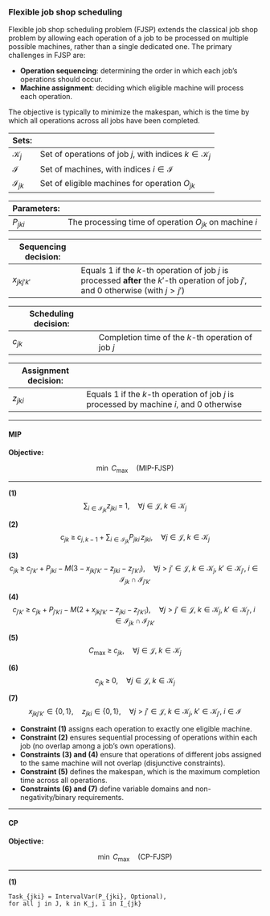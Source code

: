 ### Flexible job shop scheduling

Flexible job shop scheduling problem (FJSP) extends the classical job shop problem by allowing each operation of a job to be processed on multiple possible machines, rather than a single dedicated one. The primary challenges in FJSP are:

- **Operation sequencing**: determining the order in which each job’s operations should occur.
- **Machine assignment**: deciding which eligible machine will process each operation.

The objective is typically to minimize the makespan, which is the time by which all operations across all jobs have been completed.

| Sets:           |                                                                          |
|-----------------|--------------------------------------------------------------------------|
| $\mathcal{K}_j$ | Set of operations of job $j$, with indices $k \in \mathcal{K}_j$         |
| $\mathcal{I}$   | Set of machines, with indices $i \in \mathcal{I}$                        |
| $\mathcal{I}_{jk}$ | Set of eligible machines for operation $O_{jk}$                       |

| **Parameters:** |                                                                          |
|-----------------|--------------------------------------------------------------------------|
| $P_{jki}$       | The processing time of operation $O_{jk}$ on machine $i$                 |

| **Sequencing decision:** |                                                                  |
|--------------------------|------------------------------------------------------------------|
| $x_{jkj'k'}$             | Equals 1 if the $k$-th operation of job $j$ is processed **after** the $k'$-th operation of job $j'$, and 0 otherwise (with $j > j'$) |

| **Scheduling decision:** |                                                                  |
|--------------------------|------------------------------------------------------------------|
| $c_{jk}$                 | Completion time of the $k$-th operation of job $j$               |

| **Assignment decision:** |                                                                  |
|--------------------------|------------------------------------------------------------------|
| $z_{jki}$                | Equals 1 if the $k$-th operation of job $j$ is processed by machine $i$, and 0 otherwise |

---

#### MIP

**Objective:**

$$
\min \; C_{\max} 
\quad (\text{MIP-FJSP})
$$

---

**(1)**  
$$
\sum_{i \in \mathcal{I}_{jk}} z_{jki} \;=\; 1,
\quad \forall j \in \mathcal{J},\; k \in \mathcal{K}_j
$$

**(2)**  
$$
c_{jk} \;\ge\; c_{j,k-1} \;+\; \sum_{i \in \mathcal{I}_{jk}} P_{jki}\, z_{jki},
\quad \forall j \in \mathcal{J},\; k \in \mathcal{K}_j
$$

**(3)**  
$$
c_{jk} \;\ge\; c_{j'k'} \;+\; P_{jki}
\;-\; M\bigl(3 - x_{jkj'k'} \;-\; z_{jki} \;-\; z_{j'k'i}\bigr),
\quad \forall j > j' \in \mathcal{J},\;
k \in \mathcal{K}_j,\; k' \in \mathcal{K}_{j'},\;
i \in \mathcal{I}_{jk} \cap \mathcal{I}_{j'k'}
$$

**(4)**  
$$
c_{j'k'} \;\ge\; c_{jk} \;+\; P_{j'k'i}
\;-\; M\bigl(2 + x_{jkj'k'} \;-\; z_{jki} \;-\; z_{j'k'i}\bigr),
\quad \forall j > j' \in \mathcal{J},\;
k \in \mathcal{K}_j,\; k' \in \mathcal{K}_{j'},\;
i \in \mathcal{I}_{jk} \cap \mathcal{I}_{j'k'}
$$

**(5)**  
$$
C_{\max} \;\ge\; c_{jk}, 
\quad \forall j \in \mathcal{J},\; k \in \mathcal{K}_j
$$

**(6)**  
$$
c_{jk} \;\ge\; 0, 
\quad \forall j \in \mathcal{J},\; k \in \mathcal{K}_j
$$

**(7)**  
$$
x_{jkj'k'} \in \{0,1\}, \quad
z_{jki} \in \{0,1\},
\quad \forall j > j' \in \mathcal{J},\;
k \in \mathcal{K}_j,\; k' \in \mathcal{K}_{j'},\;
i \in \mathcal{I}
$$

- **Constraint (1)** assigns each operation to exactly one eligible machine.  
- **Constraint (2)** ensures sequential processing of operations within each job (no overlap among a job’s own operations).  
- **Constraints (3) and (4)** ensure that operations of different jobs assigned to the same machine will not overlap (disjunctive constraints).  
- **Constraint (5)** defines the makespan, which is the maximum completion time across all operations.  
- **Constraints (6) and (7)** define variable domains and non-negativity/binary requirements.

---

#### CP

**Objective:**

$$
\min \; C_{\max}
\quad (\text{CP-FJSP})
$$

---

**(1)**  
```text
Task_{jki} = IntervalVar(P_{jki}, Optional), 
for all j in J, k in K_j, i in I_{jk}
